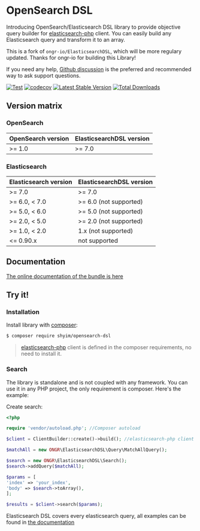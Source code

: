 # OpenSearch DSL

Introducing OpenSearch/Elasticsearch DSL library to provide objective query builder for [elasticsearch-php](https://github.com/elastic/elasticsearch-php) client. You can easily build any Elasticsearch query and transform it to an array.

This is a fork of `ongr-io/ElasticsearchDSL`, which will be more regulary updated. Thanks for ongr-io for building this Library!

If you need any help, [Github discussion](https://github.com/shyim/opensearch-dsl/discussions)
is the preferred and recommended way to ask support questions.

[![Test](https://github.com/shyim/opensearch-dsl/actions/workflows/test.yml/badge.svg)](https://github.com/shyim/opensearch-dsl/actions/workflows/test.yml)
[![codecov](https://codecov.io/gh/shyim/opensearch-dsl/branch/master/graph/badge.svg)](https://codecov.io/gh/ongr-io/ElasticsearchDSL)
[![Latest Stable Version](https://poser.pugx.org/ongr/elasticsearch-dsl/v/stable)](https://packagist.org/packages/ongr/elasticsearch-dsl)
[![Total Downloads](https://poser.pugx.org/ongr/elasticsearch-dsl/downloads)](https://packagist.org/packages/ongr/elasticsearch-dsl)


## Version matrix

### OpenSearch

| OpenSearch version    | ElasticsearchDSL version    |
| --------------------- | --------------------------- |
| >= 1.0                | >= 7.0                      |

### Elasticsearch

| Elasticsearch version | ElasticsearchDSL version    |
| --------------------- | --------------------------- |
| >= 7.0                | >= 7.0                      |
| >= 6.0, < 7.0         | >= 6.0 (not supported)      |
| >= 5.0, < 6.0         | >= 5.0 (not supported)      |
| >= 2.0, < 5.0         | >= 2.0 (not supported)      |
| >= 1.0, < 2.0         | 1.x (not supported)         |
| <= 0.90.x             | not supported               |

## Documentation

[The online documentation of the bundle is here](docs/index.md)

## Try it!

### Installation

Install library with [composer](https://getcomposer.org):

```bash
$ composer require shyim/opensearch-dsl
```

> [elasticsearch-php](https://github.com/elastic/elasticsearch-php) client is defined in the composer requirements, no need to install it.

### Search

The library is standalone and is not coupled with any framework. You can use it in any PHP project, the only requirement is composer.  Here's the example:

Create search:

```php
<?php

require 'vendor/autoload.php'; //Composer autoload

$client = ClientBuilder::create()->build(); //elasticsearch-php client

$matchAll = new ONGR\ElasticsearchDSL\Query\MatchAllQuery();

$search = new ONGR\ElasticsearchDSL\Search();
$search->addQuery($matchAll);

$params = [
'index' => 'your_index',
'body' => $search->toArray(),
];

$results = $client->search($params);
```

Elasticsearch DSL covers every elasticsearch query, all examples can be found in [the documentation](docs/index.md)
